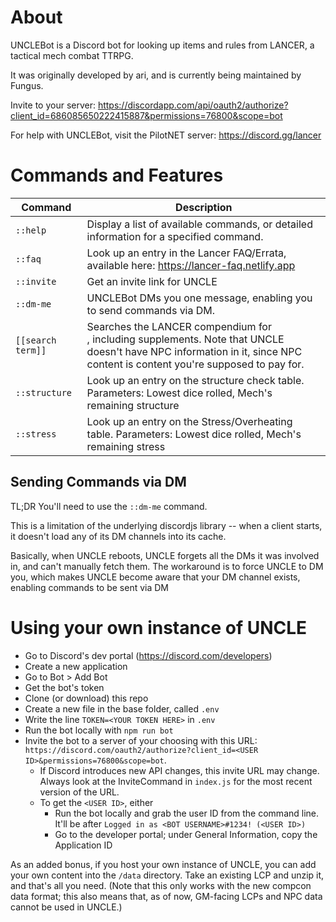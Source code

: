 # About

UNCLEBot is a Discord bot for looking up items and rules from LANCER, a tactical mech combat TTRPG.

It was originally developed by ari, and is currently being maintained by Fungus. 

Invite to your server: https://discordapp.com/api/oauth2/authorize?client_id=686085650222415887&permissions=76800&scope=bot

For help with UNCLEBot, visit the PilotNET server: https://discord.gg/lancer

# Commands and Features

| Command | Description |
| --- | --- |
| `::help` | Display a list of available commands, or detailed information for a specified command. |
| `::faq` | Look up an entry in the Lancer FAQ/Errata, available here: https://lancer-faq.netlify.app |
| `::invite` |  Get an invite link for UNCLE |
| `::dm-me` | UNCLEBot DMs you one message, enabling you to send commands via DM. |
| ``[[search term]]`` | Searches the LANCER compendium for <search term>, including supplements. Note that UNCLE doesn't have NPC information in it, since NPC content is content you're supposed to pay for.|
| `::structure` | Look up an entry on the structure check table. Parameters: Lowest dice rolled, Mech's remaining structure |
| `::stress` | Look up an entry on the Stress/Overheating table. Parameters: Lowest dice rolled, Mech's remaining stress |

## Sending Commands via DM

TL;DR You'll need to use the `::dm-me` command.

This is a limitation of the underlying discordjs library -- when a client starts, it doesn't load any of its DM channels into its cache.

Basically, when UNCLE reboots, UNCLE forgets all the DMs it was involved in, and can't manually fetch them. The workaround is to force UNCLE to DM you, which makes UNCLE become aware that your DM channel exists, enabling commands to be sent via DM

# Using your own instance of UNCLE

* Go to Discord's dev portal (https://discord.com/developers)
* Create a new application
* Go to Bot > Add Bot
* Get the bot's token
* Clone (or download) this repo
* Create a new file in the base folder, called `.env`
* Write the line `TOKEN=<YOUR TOKEN HERE>` in `.env`
* Run the bot locally with `npm run bot`
* Invite the bot to a server of your choosing with this URL: `https://discord.com/oauth2/authorize?client_id=<USER ID>&permissions=76800&scope=bot`.
  * If Discord introduces new API changes, this invite URL may change. Always look at the InviteCommand in `index.js` for the most recent version of the URL.
  * To get the `<USER ID>`, either 
    * Run the bot locally and grab the user ID from the command line. It'll be after `Logged in as <BOT USERNAME>#1234! (<USER ID>)`
    * Go to the developer portal; under General Information, copy the Application ID
    
As an added bonus, if you host your own instance of UNCLE, you can add your own content into the `/data` directory. Take an existing LCP and unzip it, and that's all you need. (Note that this only works with the new compcon data format; this also means that, as of now, GM-facing LCPs and NPC data cannot be used in UNCLE.)
